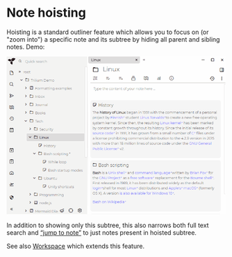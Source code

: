 # Note hoisting
Hoisting is a standard outliner feature which allows you to focus on (or "zoom into") a specific note and its subtree by hiding all parent and sibling notes. Demo:

![](gifs/note-hoisting.gif)

In addition to showing only this subtree, this also narrows both full text search and [“jump to note”](Note%20navigation.md) to just notes present in hoisted subtree.

See also [Workspace](Workspace.md) which extends this feature.